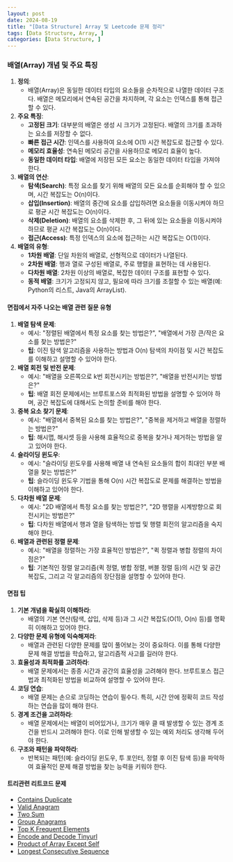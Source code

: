 ```yaml
---
layout: post
date: 2024-08-19
title: "[Data Structure] Array 및 Leetcode 문제 정리"
tags: [Data Structure, Array, ]
categories: [Data Structure, ]
---
```



### 배열(Array) 개념 및 주요 특징

1. **정의**:
	- 배열(Array)은 동일한 데이터 타입의 요소들을 순차적으로 나열한 데이터 구조다. 배열은 메모리에서 연속된 공간을 차지하며, 각 요소는 인덱스를 통해 접근할 수 있다.
2. **주요 특징**:
	- **고정된 크기**: 대부분의 배열은 생성 시 크기가 고정된다. 배열의 크기를 초과하는 요소를 저장할 수 없다.
	- **빠른 접근 시간**: 인덱스를 사용하여 요소에 O(1) 시간 복잡도로 접근할 수 있다.
	- **메모리 효율성**: 연속된 메모리 공간을 사용하므로 메모리 효율이 높다.
	- **동일한 데이터 타입**: 배열에 저장된 모든 요소는 동일한 데이터 타입을 가져야 한다.
3. **배열의 연산**:
	- **탐색(Search)**: 특정 요소를 찾기 위해 배열의 모든 요소를 순회해야 할 수 있으며, 시간 복잡도는 O(n)이다.
	- **삽입(Insertion)**: 배열의 중간에 요소를 삽입하려면 요소들을 이동시켜야 하므로 평균 시간 복잡도는 O(n)이다.
	- **삭제(Deletion)**: 배열의 요소를 삭제한 후, 그 뒤에 있는 요소들을 이동시켜야 하므로 평균 시간 복잡도는 O(n)이다.
	- **접근(Access)**: 특정 인덱스의 요소에 접근하는 시간 복잡도는 O(1)이다.
4. **배열의 유형**:
	- **1차원 배열**: 단일 차원의 배열로, 선형적으로 데이터가 나열된다.
	- **2차원 배열**: 행과 열로 구성된 배열로, 주로 행렬을 표현하는 데 사용된다.
	- **다차원 배열**: 2차원 이상의 배열로, 복잡한 데이터 구조를 표현할 수 있다.
	- **동적 배열**: 크기가 고정되지 않고, 필요에 따라 크기를 조절할 수 있는 배열(예: Python의 리스트, Java의 ArrayList).

#### 면접에서 자주 나오는 배열 관련 질문 유형

1. **배열 탐색 문제**:
	- 예시: "정렬된 배열에서 특정 요소를 찾는 방법은?", "배열에서 가장 큰/작은 요소를 찾는 방법은?"
	- **팁**: 이진 탐색 알고리즘을 사용하는 방법과 O(n) 탐색의 차이점 및 시간 복잡도를 이해하고 설명할 수 있어야 한다.
2. **배열 회전 및 반전 문제**:
	- 예시: "배열을 오른쪽으로 k번 회전시키는 방법은?", "배열을 반전시키는 방법은?"
	- **팁**: 배열 회전 문제에서는 브루트포스와 최적화된 방법을 설명할 수 있어야 하며, 공간 복잡도에 대해서도 논의할 준비를 해야 한다.
3. **중복 요소 찾기 문제**:
	- 예시: "배열에서 중복된 요소를 찾는 방법은?", "중복을 제거하고 배열을 정렬하는 방법은?"
	- **팁**: 해시맵, 해시셋 등을 사용해 효율적으로 중복을 찾거나 제거하는 방법을 알고 있어야 한다.
4. **슬라이딩 윈도우**:
	- 예시: "슬라이딩 윈도우를 사용해 배열 내 연속된 요소들의 합이 최대인 부분 배열을 찾는 방법은?"
	- **팁**: 슬라이딩 윈도우 기법을 통해 O(n) 시간 복잡도로 문제를 해결하는 방법을 이해하고 있어야 한다.
5. **다차원 배열 문제**:
	- 예시: "2D 배열에서 특정 요소를 찾는 방법은?", "2D 행렬을 시계방향으로 회전시키는 방법은?"
	- **팁**: 다차원 배열에서 행과 열을 탐색하는 방법 및 행렬 회전의 알고리즘을 숙지해야 한다.
6. **배열과 관련된 정렬 문제**:
	- 예시: "배열을 정렬하는 가장 효율적인 방법은?", "퀵 정렬과 병합 정렬의 차이점은?"
	- **팁**: 기본적인 정렬 알고리즘(퀵 정렬, 병합 정렬, 버블 정렬 등)의 시간 및 공간 복잡도, 그리고 각 알고리즘의 장단점을 설명할 수 있어야 한다.

#### 면접 팁

1. **기본 개념을 확실히 이해하라**:
	- 배열의 기본 연산(탐색, 삽입, 삭제 등)과 그 시간 복잡도(O(1), O(n) 등)를 명확히 이해하고 있어야 한다.
2. **다양한 문제 유형에 익숙해져라**:
	- 배열과 관련된 다양한 문제를 많이 풀어보는 것이 중요하다. 이를 통해 다양한 문제 해결 방법을 학습하고, 알고리즘적 사고를 길러야 한다.
3. **효율성과 최적화를 고려하라**:
	- 배열 문제에서는 종종 시간과 공간의 효율성을 고려해야 한다. 브루트포스 접근법과 최적화된 방법을 비교하여 설명할 수 있어야 한다.
4. **코딩 연습**:
	- 배열 문제는 손으로 코딩하는 연습이 필수다. 특히, 시간 안에 정확히 코드 작성하는 연습을 많이 해야 한다.
5. **경계 조건을 고려하라**:
	- 배열 문제에서는 배열이 비어있거나, 크기가 매우 클 때 발생할 수 있는 경계 조건을 반드시 고려해야 한다. 이로 인해 발생할 수 있는 예외 처리도 생각해 두어야 한다.
6. **구조와 패턴을 파악하라**:
	- 반복되는 패턴(예: 슬라이딩 윈도우, 투 포인터, 정렬 후 이진 탐색 등)을 파악하여 효율적인 문제 해결 방법을 찾는 능력을 키워야 한다.

#### 트리관련 리트코드 문제

- [Contains Duplicate](https://leetcode.com/problems/contains-duplicate/)
- [Valid Anagram](https://leetcode.com/problems/valid-anagram/description/)
- [Two Sum](https://leetcode.com/problems/two-sum/)
- [Group Anagrams](https://leetcode.com/problems/group-anagrams/)
- [Top K Frequent Elements](https://leetcode.com/problems/top-k-frequent-elements/)
- [Encode and Decode Tinyurl](https://leetcode.com/problems/encode-and-decode-tinyurl/description/)
- [Product of Array Except Self](https://leetcode.com/problems/product-of-array-except-self/)
- [Longest Consecutive Sequence](https://leetcode.com/problems/longest-consecutive-sequence/)
